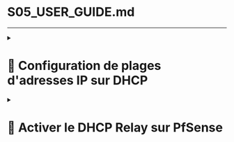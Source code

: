 # S05_USER_GUIDE.md
---

<details><summary><h1>📔 Configuration de plages d'adresses IP sur DHCP</h1></summary>  

Mettre en place une plage d'adresse IP permet d'attribuer automatiquement une adresse IP faisant partie du réseau sur lequel se trouve la machine concernée.  
Voici un mode d'emploi qui détaille les étapes de la mise en place des plages d'adresses IP sur le serveur DHCP.  

## Créer une plage d'adresse IP (Scope)  

➡️ Se rendre sur le `Server Manager` -> `Tools` -> `DHCP`
  
➡️ Faire un clic droit sur `IPv4` -> `New Scope` :
  
![NewScope](https://github.com/user-attachments/assets/494a2fde-9d4e-485c-b69c-a5655b01f65b)  
  
➡️ Cliquer sur `Next` jusqu'à arriver à la fenêtre `Scope Name` ci dessous :  

![NomScope](https://github.com/user-attachments/assets/44c6c381-bca8-496c-9144-9c9a6b1dd449)  
  
➡️ Une fois le nom choisi, cliquer sur `Next` pour définir la plage d'adresses IP :
  
![Range](https://github.com/user-attachments/assets/9d67ffaf-5dcc-4200-87fe-e67cd996144a)  


➡️ Cliquer sur `Next` jusqu'à arriver à la fenêtre `Configure DHCP Options`  
  
➡️ Laisser la case `Do you want to configure the DHCP otpions for this scope now?` cochée par défaut `Yes)`  
  
![ConfigureDHCP](https://github.com/user-attachments/assets/48bf5ed7-bf5e-4d1d-b69a-e25e0aed9c24)  
  

➡️ Cliquer sur `Next` jusqu'à arriver à la fenêtre `Router (Default Gateway)`  
  
➡️ Entrer l'adresse passerelle pour le réseau que l'on est en train de configurer (pour un réseau `172.24.1.0`, mettre l'adresse `172.24.1.254`)  
  
![Router](https://github.com/user-attachments/assets/5e82587c-52f7-4847-bfcb-3c137440dc0c)  

  
➡️ Cliquer sur `Next`, on arrive sur la fenêtre de configuration du DNS et du nom de domaine :  
  
  • `Parent domain : ekoloclast.local`    
  
  • `IP address : mettre 8.8.8.8 et 172.24.0.1`.  
  Une fois ces deux adresses entrées, cliquer sur l'adresse `172.24.0.1` et cliquer sur `Up`.  
  
![DomainNameDNS](https://github.com/user-attachments/assets/ae757d58-3b04-479c-a643-ec5403ff20f2)  

  
➡️ Cliquer sur `Next` jusqu'à arriver à la fenêtre `Activate Scope`. Cocher `Yes, I want to activate this scope now`.  
  
![ActivateScope](https://github.com/user-attachments/assets/9d109cb1-6e4d-483e-914e-4c9ac2f247c3)  

  
➡️ Cliquer sur `Next` jusqu'à terminer l'installation  
</details>


<details><summary><h1>🛑 Activer le DHCP Relay sur PfSense</h1></summary>

Pour que le DHCP puisse attribuer une adresse IP en fonction du VLAN de chaque machine, il faut faire une rapide configuration sur PfSense.  

- Se rendre sur `PfSense` -> `Services` -> `DHCP Relay`
- Cocher la case `Enable DHCP Relay` et séléctionner chaque VLAN

![DCHPRelay](https://github.com/user-attachments/assets/a91eeae1-da8b-4bda-a1ed-085046216acb)  

Une fois cette configuration sur PfSense effectuée, chaque PC se connectant sur un VLAN obtiendra automatiquement, via DHCP, une adresse IP en fonction du département associé au VLAN.
</details>
